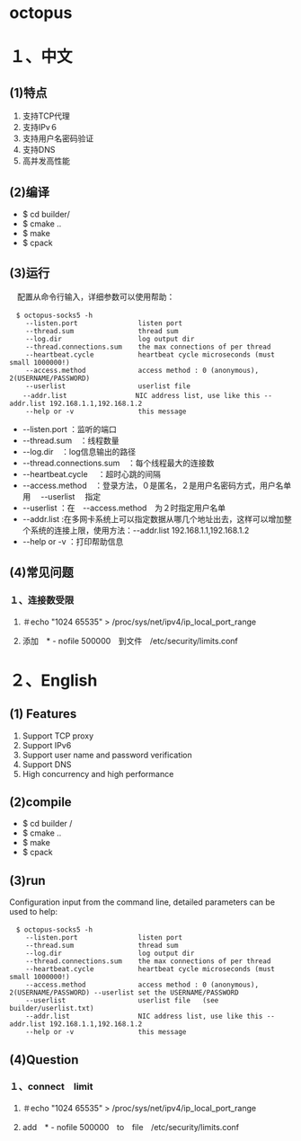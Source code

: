 # octopus
# １、中文
## (1)特点
1. 支持TCP代理
1. 支持IPv６
1. 支持用户名密码验证
1. 支持DNS
1. 高并发高性能

## (2)编译
* $ cd builder/
* $ cmake ..
* $ make
* $ cpack

## (3)运行
　配置从命令行输入，详细参数可以使用帮助：

```
　$ octopus-socks5 -h
    --listen.port               listen port      
    --thread.sum                thread sum
    --log.dir                   log output dir
    --thread.connections.sum    the max connections of per thread
    --heartbeat.cycle           heartbeat cycle microseconds (must small 1000000!)
    --access.method             access method : 0 (anonymous), 2(USERNAME/PASSWORD)
    --userlist                  userlist file 
　　--addr.list                 NIC address list, use like this --addr.list 192.168.1.1,192.168.1.2
    --help or -v                this message

```

* --listen.port  ：监听的端口
* --thread.sum　：线程数量
* --log.dir　：log信息输出的路径
* --thread.connections.sum　：每个线程最大的连接数
* --heartbeat.cycle 　：超时心跳的间隔
* --access.method　：登录方法，０是匿名，２是用户名密码方式，用户名单用　    --userlist  　指定
* --userlist  ：在　--access.method　为２时指定用户名单
* --addr.list :在多网卡系统上可以指定数据从哪几个地址出去，这样可以增加整个系统的连接上限，使用方法：--addr.list 192.168.1.1,192.168.1.2
* --help or -v      ：打印帮助信息

## (4)常见问题
### １、连接数受限
1. ＃echo "1024 65535" > /proc/sys/net/ipv4/ip_local_port_range

1. 添加　*          -       nofile          500000　到文件　/etc/security/limits.conf　　



# ２、English
## (1) Features
1. Support TCP proxy
1. Support IPv6
1. Support user name and password verification
1. Support DNS
1. High concurrency and high performance

## (2)compile
* $ cd builder /
* $ cmake ..
* $ make
* $ cpack

## (3)run
  Configuration input from the command line, detailed parameters can be used to help:

```
　$ octopus-socks5 -h
    --listen.port               listen port     
    --thread.sum                thread sum
    --log.dir                   log output dir
    --thread.connections.sum    the max connections of per thread
    --heartbeat.cycle           heartbeat cycle microseconds (must small 1000000!)
    --access.method             access method : 0 (anonymous), 2(USERNAME/PASSWORD) --userlist set the USERNAME/PASSWORD
    --userlist                  userlist file   (see builder/userlist.txt)
    --addr.list                 NIC address list, use like this --addr.list 192.168.1.1,192.168.1.2
    --help or -v                this message

```

## (4)Question
### １、connect　limit

1. ＃echo "1024 65535" > /proc/sys/net/ipv4/ip_local_port_range

1. add　*          -       nofile          500000　to　file　/etc/security/limits.conf　　

